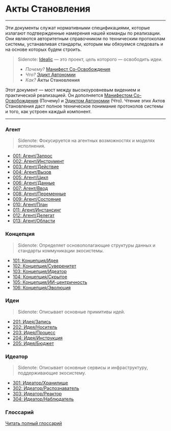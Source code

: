 # Акты Становления

---

Эти документы служат нормативными спецификациями, которые излагают подтвержденные намерения нашей команды по реализации. Они являются авторитетным справочником по техническим протоколам системы, устанавливая стандарты, которым мы обязуемся следовать и на основе которых будем строить.

> Sidenote: [Idealic](http://idealic.ai) — это проект, цель которого — освободить идеи.
>
> - _Почему?_ [Манифест Со-Освобождения](../manifesto/)
> - _Что?_ [Эдикт Автономии](../edict/)
> - _Как?_ **Акты Становления**

Этот документ — мост между высокоуровневым видением и практической реализацией. Он дополняется [Манифестом Со-Освобождения](../manifesto/) (Почему) и [Эдиктом Автономии](../edict/) (Что). Чтение этих Актов Становления даст полное техническое понимание протоколов системы и того, как устроен каждый компонент.

---

### Агент

> Sidenote: Фокусируется на агентных возможностях и моделях исполнения.

- [001: Агент/Запрос](./001_agent_request.md)
- [002: Агент/Инструмент](./002_agent_tool.md)
- [003: Агент/Действие](./003_agent_activity.md)
- [004: Агент/Вызов](./004_agent_call.md)
- [005: Агент/Цикл](./005_agent_loop.md)
- [006: Агент/Данные](./006_agent_data.md)
- [007: Агент/Ввод](./007_agent_input.md)
- [008: Агент/Переменные](./008_agent_variables.md)
- [009: Агент/Состояние](./009_agent_state.md)
- [010: Агент/План](./010_agent_plan.md)
- [011: Агент/Инстансинг](./011_agent_instancing.md)
- [012: Агент/Делегат](./012_agent_delegate.md)
- [013: Агент/Области](./013_agent_scopes.md)

### Концепция

> Sidenote: Определяет основополагающие структуры данных и стандарты коммуникации экосистемы.

- [101: Концепция/Идея](./101_concept_idea.md)
- [102: Концепция/Суверенитет](./102_concept_sovereignty.md)
- [103: Концепция/Идеатор](./103_concept_ideator.md)
- [104: Концепция/Скрытое](./104_concept_latent.md)
- [105: Концепция/ИИ-центричность](./105_concept_ai_native.md)
- [106: Концепция/Эволюция](./106_concept_evolution.md)

### Идеи

> Sidenote: Описывает основные примитивы идей.

- [201: Идея/Запись](./201_idea_record.md)
- [202: Идея/Носитель](./202_idea_vessel.md)
- [203: Идея/Процесс](./203_idea_process.md)
- [204: Идея/Инструкция](./204_idea_instruction.md)
- [205: Идея/Бюджет](./205_idea_budget.md)

### Идеатор

> Sidenote: Описывает основные сервисы и инфраструктуру, поддерживающие экосистему.

- [301: Идеатор/Хранилище](./301_ideator_storage.md)
- [302: Идеатор/Распознаватель](./302_ideator_resolver.md)
- [303: Идеатор/Реактор](./303_ideator_reactor.md)
- [304: Идеатор/Наблюдатель](./304_ideator_watcher.md)

### Глоссарий

[Читать полный глоссарий](./000_glossary.md)